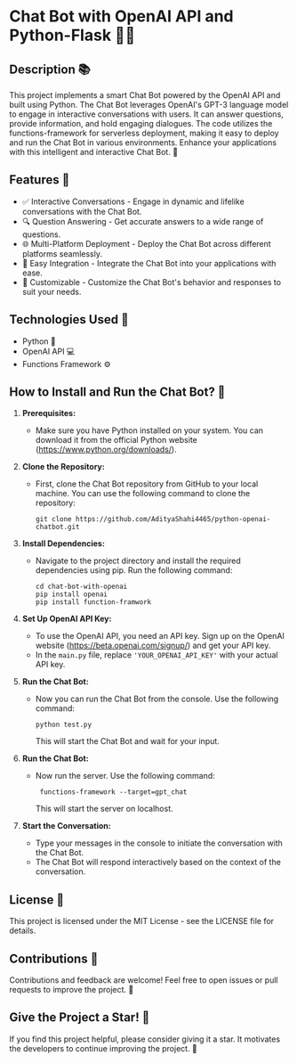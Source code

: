# Chat Bot with OpenAI API and Python-Flask 🤖🐍

## Description 📚

This project implements a smart Chat Bot powered by the OpenAI API and built using Python. The Chat Bot leverages OpenAI's GPT-3 language model to engage in interactive conversations with users. It can answer questions, provide information, and hold engaging dialogues. The code utilizes the functions-framework for serverless deployment, making it easy to deploy and run the Chat Bot in various environments. Enhance your applications with this intelligent and interactive Chat Bot. 🚀

## Features 🎨

- ✅ Interactive Conversations - Engage in dynamic and lifelike conversations with the Chat Bot.
- 🔍 Question Answering - Get accurate answers to a wide range of questions.
- 🌐 Multi-Platform Deployment - Deploy the Chat Bot across different platforms seamlessly.
- 🔧 Easy Integration - Integrate the Chat Bot into your applications with ease.
- 🌈 Customizable - Customize the Chat Bot's behavior and responses to suit your needs.

## Technologies Used 🔧

- Python 🐍
- OpenAI API 💻
- Functions Framework ⚙️

## How to Install and Run the Chat Bot? 🚀

1. **Prerequisites:**
   - Make sure you have Python installed on your system. You can download it from the official Python website (https://www.python.org/downloads/).

2. **Clone the Repository:**
   - First, clone the Chat Bot repository from GitHub to your local machine. You can use the following command to clone the repository:
     ```
     git clone https://github.com/AdityaShahi4465/python-openai-chatbot.git
     ```

3. **Install Dependencies:**
   - Navigate to the project directory and install the required dependencies using pip. Run the following command:
     ```
     cd chat-bot-with-openai
     pip install openai
     pip install function-framwork
     ```

4. **Set Up OpenAI API Key:**
   - To use the OpenAI API, you need an API key. Sign up on the OpenAI website (https://beta.openai.com/signup/) and get your API key.
   - In the `main.py` file, replace `'YOUR_OPENAI_API_KEY'` with your actual API key.

5. **Run the Chat Bot:**
   - Now you can run the Chat Bot from the console. Use the following command:
     ```
     python test.py
     ```
     This will start the Chat Bot and wait for your input.


6. **Run the Chat Bot:**
   - Now run the server. Use the following command:
     ```
      functions-framework --target=gpt_chat
     ```
     This will start the server on localhost.

7. **Start the Conversation:**
   - Type your messages in the console to initiate the conversation with the Chat Bot.
   - The Chat Bot will respond interactively based on the context of the conversation.

## License 📄

This project is licensed under the MIT License - see the LICENSE file for details.

## Contributions 📢

Contributions and feedback are welcome! Feel free to open issues or pull requests to improve the project. 🤗

## Give the Project a Star! 🌟

If you find this project helpful, please consider giving it a star. It motivates the developers to continue improving the project. 🌟
